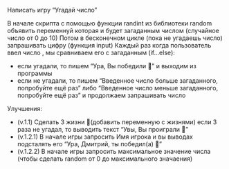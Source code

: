 Написать игру “Угадай число”

В начале скрипта с помощью функции randint из библиотеки random объявить переменнуй которая и будет загаданным числом (случайное число от 0 до 10)
Потом в бесконечном цикле (пока не угадаешь число) запрашивать цифру (функция input) 
Каждый раз когда пользователь ввел число , мы сравниваем его с загаданным (if…else):
- если угадали, то пишем “Ура, Вы победили 🙂” и выходим из программы
- если не угадали, то пишем “Введенное число больше загаданного, попробуйте ещё раз” либо “Введенное число меньше загаданного, попробуйте ещё раз” и продолжаем запрашивать число


Улучшения:
- (v.1.1) Сделать 3 жизни 💟(добавить переменную с жизнями) если 3 раза не угадал, то выводить текст “Увы, Вы проиграли 🙁”
- (v.1.2.1) В начале игры запросить Имя игрока и вы выводах подсталять его “Ура, Дмитрий, ты победил(а) 🙂”
- (v.1.2.2) В начале игры запросить максимальное значение числа (чтобы сделать random от 0 до максимального значаения)
